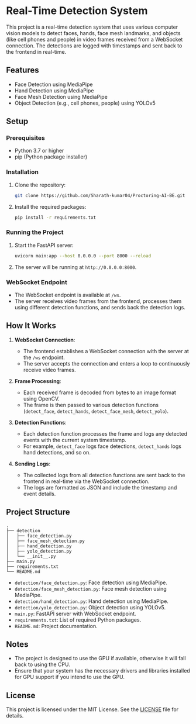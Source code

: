 # Real-Time Detection System

This project is a real-time detection system that uses various computer vision models to detect faces, hands, face mesh landmarks, and objects (like cell phones and people) in video frames received from a WebSocket connection. The detections are logged with timestamps and sent back to the frontend in real-time.

## Features

- Face Detection using MediaPipe
- Hand Detection using MediaPipe
- Face Mesh Detection using MediaPipe
- Object Detection (e.g., cell phones, people) using YOLOv5

## Setup

### Prerequisites

- Python 3.7 or higher
- pip (Python package installer)

### Installation

1. Clone the repository:

   ```sh
   git clone https://github.com/Sharath-kumar04/Proctoring-AI-BE.git
   ```

2. Install the required packages:

   ```sh
   pip install -r requirements.txt
   ```

### Running the Project

1. Start the FastAPI server:

   ```sh
   uvicorn main:app --host 0.0.0.0 --port 8000 --reload
   ```

2. The server will be running at `http://0.0.0.0:8000`.

### WebSocket Endpoint

- The WebSocket endpoint is available at `/ws`.
- The server receives video frames from the frontend, processes them using different detection functions, and sends back the detection logs.

## How It Works

1. **WebSocket Connection**:
   - The frontend establishes a WebSocket connection with the server at the `/ws` endpoint.
   - The server accepts the connection and enters a loop to continuously receive video frames.

2. **Frame Processing**:
   - Each received frame is decoded from bytes to an image format using OpenCV.
   - The frame is then passed to various detection functions (`detect_face`, `detect_hands`, `detect_face_mesh`, `detect_yolo`).

3. **Detection Functions**:
   - Each detection function processes the frame and logs any detected events with the current system timestamp.
   - For example, `detect_face` logs face detections, `detect_hands` logs hand detections, and so on.

4. **Sending Logs**:
   - The collected logs from all detection functions are sent back to the frontend in real-time via the WebSocket connection.
   - The logs are formatted as JSON and include the timestamp and event details.

## Project Structure

```
.
├── detection
│   ├── face_detection.py
│   ├── face_mesh_detection.py
│   ├── hand_detection.py
│   ├── yolo_detection.py
│   └── __init__.py
├── main.py
├── requirements.txt
└── README.md
```

- `detection/face_detection.py`: Face detection using MediaPipe.
- `detection/face_mesh_detection.py`: Face mesh detection using MediaPipe.
- `detection/hand_detection.py`: Hand detection using MediaPipe.
- `detection/yolo_detection.py`: Object detection using YOLOv5.
- `main.py`: FastAPI server with WebSocket endpoint.
- `requirements.txt`: List of required Python packages.
- `README.md`: Project documentation.

## Notes

- The project is designed to use the GPU if available, otherwise it will fall back to using the CPU.
- Ensure that your system has the necessary drivers and libraries installed for GPU support if you intend to use the GPU.

## License

This project is licensed under the MIT License. See the [LICENSE](LICENSE) file for details.
